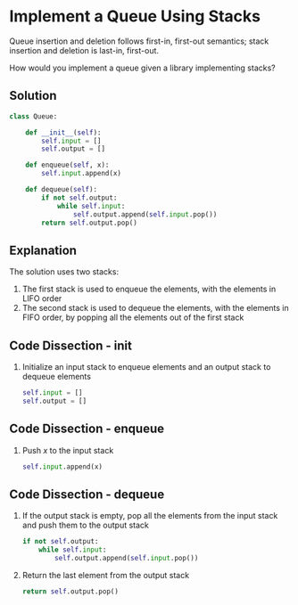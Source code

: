 # Implement a Queue Using Stacks
Queue insertion and deletion follows first-in, first-out semantics; stack insertion and deletion is last-in, first-out.

How would you implement a queue given a library implementing stacks?

## Solution
```python
class Queue:

    def __init__(self):
        self.input = []
        self.output = []

    def enqueue(self, x):
        self.input.append(x)

    def dequeue(self):
        if not self.output:
            while self.input:
                self.output.append(self.input.pop())
        return self.output.pop()
```

## Explanation
The solution uses two stacks:
1. The first stack is used to enqueue the elements, with the elements in LIFO order
2. The second stack is used to dequeue the elements, with the elements in FIFO order, by popping all the elements out of the first stack

## Code Dissection - __init__
1. Initialize an input stack to enqueue elements and an output stack to dequeue elements
    ```python
    self.input = []
    self.output = []
    ```

## Code Dissection - enqueue
1. Push _x_ to the input stack
    ```python
    self.input.append(x)
    ```

## Code Dissection - dequeue
1. If the output stack is empty, pop all the elements from the input stack and push them to the output stack
    ```python
    if not self.output:
        while self.input:
            self.output.append(self.input.pop())
    ```
2. Return the last element from the output stack
    ```python
    return self.output.pop()
    ```